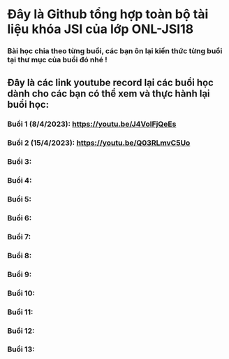 # Đây là Github tổng hợp toàn bộ tài liệu khóa JSI của lớp ONL-JSI18
### Bài học chia theo từng buổi, các bạn ôn lại kiến thức từng buổi tại thư mục của buổi đó nhé !

## Đây là các link youtube record lại các buổi học dành cho các bạn có thể xem và thực hành lại buổi học:

### Buổi 1 (8/4/2023): https://youtu.be/J4VolFjQeEs
### Buổi 2 (15/4/2023): https://youtu.be/Q03RLmvC5Uo
### Buổi 3:
### Buổi 4:
### Buổi 5:
### Buổi 6:
### Buổi 7:
### Buổi 8:
### Buổi 9:
### Buổi 10:
### Buổi 11:
### Buổi 12:
### Buổi 13: